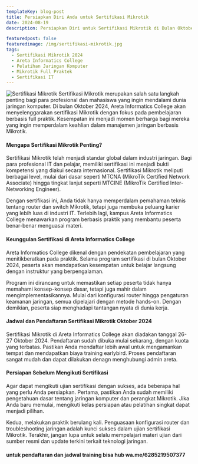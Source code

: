 ```yaml
---
templateKey: blog-post
title: Persiapkan Diri Anda untuk Sertifikasi Mikrotik 
date: 2024-08-19
description: Persiapkan Diri untuk Sertifikasi Mikrotik di Bulan Oktober 2024 di Kampus Full Praktek Areta Informatics College

featuredpost: false
featuredimage: /img/sertifikasi-mikrotik.jpg
tags:
  - Sertifikasi Mikrotik 2024
  - Areta Informatics College
  - Pelatihan Jaringan Komputer
  - Mikrotik Full Praktek
  - Sertifikasi IT
---
```


![Sertifikasi Mikrotik](/img/sertifikasi-mikrotik.jpg "Sertifikasi Mikrotik")
Sertifikasi Mikrotik merupakan salah satu langkah penting bagi para profesional dan mahasiswa yang ingin mendalami dunia jaringan komputer. Di bulan Oktober 2024, Areta Informatics College akan menyelenggarakan sertifikasi Mikrotik dengan fokus pada pembelajaran berbasis full praktik. Kesempatan ini menjadi momen berharga bagi mereka yang ingin memperdalam keahlian dalam manajemen jaringan berbasis Mikrotik.

#### Mengapa Sertifikasi Mikrotik Penting?
Sertifikasi Mikrotik telah menjadi standar global dalam industri jaringan. Bagi para profesional IT dan pelajar, memiliki sertifikasi ini menjadi bukti kompetensi yang diakui secara internasional. Sertifikasi Mikrotik meliputi berbagai level, mulai dari dasar seperti MTCNA (MikroTik Certified Network Associate) hingga tingkat lanjut seperti MTCINE (MikroTik Certified Inter-Networking Engineer).

Dengan sertifikasi ini, Anda tidak hanya memperdalam pemahaman teknis tentang router dan switch Mikrotik, tetapi juga membuka peluang karier yang lebih luas di industri IT. Terlebih lagi, kampus Areta Informatics College menawarkan program berbasis praktik yang membantu peserta benar-benar menguasai materi.

#### Keunggulan Sertifikasi di Areta Informatics College

Areta Informatics College dikenal dengan pendekatan pembelajaran yang menitikberatkan pada praktik. Selama program sertifikasi di bulan Oktober 2024, peserta akan mendapatkan kesempatan untuk belajar langsung dengan instruktur yang berpengalaman.

Program ini dirancang untuk memastikan setiap peserta tidak hanya memahami konsep-konsep dasar, tetapi juga mahir dalam mengimplementasikannya. Mulai dari konfigurasi router hingga pengaturan keamanan jaringan, semua dipelajari dengan metode hands-on. Dengan demikian, peserta siap menghadapi tantangan nyata di dunia kerja.

#### Jadwal dan Pendaftaran Sertifikasi Mikrotik Oktober 2024
Sertifikasi Mikrotik di Areta Informatics College akan diadakan tanggal 26-27 Oktober 2024. Pendaftaran sudah dibuka mulai sekarang, dengan kuota yang terbatas. Pastikan Anda mendaftar lebih awal untuk mengamankan tempat dan mendapatkan biaya training earlybird. Proses pendaftaran sangat mudah dan dapat dilakukan denagn menghubungi admin areta.

#### Persiapan Sebelum Mengikuti Sertifikasi
Agar dapat mengikuti ujian sertifikasi dengan sukses, ada beberapa hal yang perlu Anda persiapkan. Pertama, pastikan Anda sudah memiliki pengetahuan dasar tentang jaringan komputer dan perangkat Mikrotik. Jika Anda baru memulai, mengikuti kelas persiapan atau pelatihan singkat dapat menjadi pilihan.

Kedua, melakukan praktik berulang kali. Penguasaan konfigurasi router dan troubleshooting jaringan adalah kunci sukses dalam ujian sertifikasi Mikrotik. Terakhir, jangan lupa untuk selalu mempelajari materi ujian dari sumber resmi dan update terkini terkait teknologi jaringan.

#### untuk pendaftaran dan jadwal training bisa hub wa.me/6285219507377